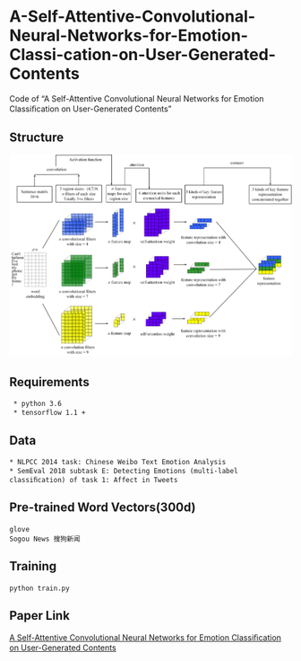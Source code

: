 # A-Self-Attentive-Convolutional-Neural-Networks-for-Emotion-Classi-cation-on-User-Generated-Contents
Code of “A Self-Attentive Convolutional Neural Networks for Emotion Classiﬁcation on User-Generated Contents”

## Structure
![SACNNs](https://github.com/sailerml/ImageCache/blob/master/SCNN.jpg)

## Requirements	
	 * python 3.6
	 * tensorflow 1.1 + 

## Data
	* NLPCC 2014 task: Chinese Weibo Text Emotion Analysis
	* SemEval 2018 subtask E: Detecting Emotions (multi-label classiﬁcation) of task 1: Affect in Tweets

## Pre-trained Word Vectors(300d)
	glove
	Sogou News 搜狗新闻
	
## Training
	python train.py

## Paper Link
[A Self-Attentive Convolutional Neural Networks for Emotion Classiﬁcation on User-Generated Contents](https://ieeexplore.ieee.org/stamp/stamp.jsp?tp=&arnumber=8821293)


